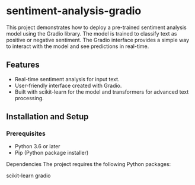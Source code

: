 # sentiment-analysis-gradio

This project demonstrates how to deploy a pre-trained sentiment analysis model using the Gradio library. The model is trained to classify text as positive or negative sentiment. The Gradio interface provides a simple way to interact with the model and see predictions in real-time.

## Features
- Real-time sentiment analysis for input text.
- User-friendly interface created with Gradio.
- Built with scikit-learn for the model and transformers for advanced text processing.

## Installation and Setup

### Prerequisites
- Python 3.6 or later
- Pip (Python package installer)

Dependencies
The project requires the following Python packages:

scikit-learn
gradio
